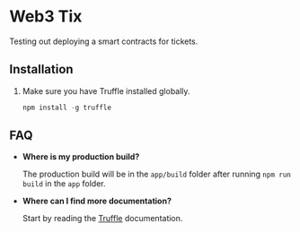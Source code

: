 # Web3 Tix

Testing out deploying a smart contracts for tickets.


## Installation

1. Make sure you have Truffle installed globally.
    ```javascript
    npm install -g truffle
    ```
    

## FAQ

* __Where is my production build?__

    The production build will be in the `app/build` folder after running `npm run build` in the `app` folder.

* __Where can I find more documentation?__

    Start by reading the [Truffle](http://truffleframework.com/) documentation.
